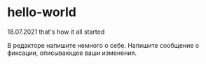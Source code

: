 # hello-world
18.07.2021 that's how it all started

В редакторе напишите немного о себе.
Напишите сообщение о фиксации, описывающее ваши изменения.
